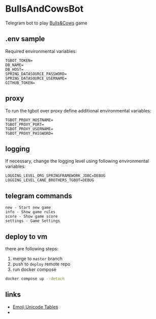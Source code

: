 # BullsAndCowsBot
Telegram bot to play  [Bulls&amp;Cows](https://en.wikipedia.org/wiki/Bulls_and_cows) game

## .env sample
Required environmental variables:
```dotenv
TGBOT_TOKEN=
DB_NAME=
DB_HOST=
SPRING_DATASOURCE_PASSWORD=
SPRING_DATASOURCE_USERNAME=
GITHUB_TOKEN=
```

## proxy
To run the tgbot over proxy define additional environmental variables:
```dotenv
TGBOT_PROXY_HOSTNAME=
TGBOT_PROXY_PORT=
TGBOT_PROXY_USERNAME=
TGBOT_PROXY_PASSWORD=
```

## logging
If necessary, change the logging level using following environmental variables:
```dotenv
LOGGING_LEVEL_ORG_SPRINGFRAMEWORK_JDBC=DEBUG
LOGGING_LEVEL_CANE_BROTHERS_TGBOT=DEBUG
```

## telegram commands
```
new - Start new game
info - Show game rules
score - Show game score
settings - Game Settings
```

## deploy to vm
there are following steps:
1. merge to `master` branch
2. push to `deploy` remote repo
3. run docker compose
```bash
docker compose up --detach
```

## links
* [Emoji Unicode Tables](https://apps.timwhitlock.info/emoji/tables/unicode)
* 

